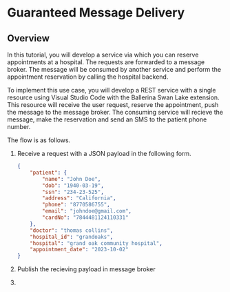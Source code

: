 # Guaranteed Message Delivery

## Overview

In this tutorial, you will develop a service via which you can reserve appointments at a hospital. The requests are forwarded to a message broker. The message will be consumed by another service and perform the appointment reservation by calling the hospital backend.

To implement this use case, you will develop a REST service with a single resource using Visual Studio Code with the Ballerina Swan Lake extension. This resource will receive the user request, reserve the appointment, push the message to the message broker. The consuming service will recieve the message, make the reservation and send an SMS to the patient phone number.

The flow is as follows.

1. Receive a request with a JSON payload in the following form.

    ```json
    {
        "patient": {
            "name": "John Doe",
            "dob": "1940-03-19",
            "ssn": "234-23-525",
            "address": "California",
            "phone": "8770586755",
            "email": "johndoe@gmail.com",
            "cardNo": "7844481124110331"
        },
        "doctor": "thomas collins",
        "hospital_id": "grandoaks",
        "hospital": "grand oak community hospital",
        "appointment_date": "2023-10-02"
    }
    ```

2. Publish the recieving payload in message broker

3. 

